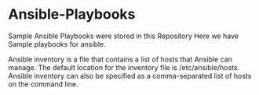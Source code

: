 # Ansible-Playbooks
Sample Ansible Playbooks were stored in this Repository
Here we have Sample playbooks for ansible.

Ansible inventory is a file that contains a list of hosts that Ansible can manage. The default location for the inventory file is /etc/ansible/hosts. Ansible inventory can also be specified as a comma-separated list of hosts on the command line.
